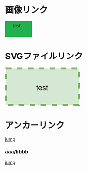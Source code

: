 
# 画像リンク

![Figure: component](/pictures/test.png)


# SVGファイルリンク

![Figure: component](/pictures/test.svg)

# <a name="section1"> アンカーリンク 

[jump](#section1)

### aaa/bbbb

[jump](#aaabbbb)
